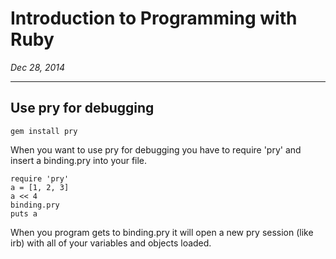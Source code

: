 # Introduction to Programming with Ruby
*Dec 28, 2014*

***

## Use pry for debugging

    gem install pry

When you want to use pry for debugging you have to require 'pry' and insert a
binding.pry into your file.

    require 'pry'
    a = [1, 2, 3]
    a << 4
    binding.pry
    puts a

When you program gets to binding.pry it will open a new pry session (like irb)
with all of your variables and objects loaded.
